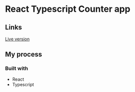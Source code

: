 # React Typescript Counter app


## Links
[Live version](https://ts-react-counter.netlify.app/)

## My process
### Built with

- React
- Typescript
